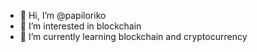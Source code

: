 - 👋 Hi, I’m @papiloriko
- 👀 I’m interested in blockchain
- 🌱 I’m currently learning blockchain and cryptocurrency

<!---
papiloriko/papiloriko is a ✨ special ✨ repository because its `README.md` (this file) appears on your GitHub profile.
You can click the Preview link to take a look at your changes.
--->
